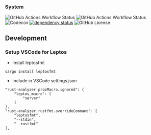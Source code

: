 ### System

![GitHub Actions Workflow Status](https://img.shields.io/github/actions/workflow/status/vrtl/system/build.yml?style=flat&logo=github&label=build)
![GitHub Actions Workflow Status](https://img.shields.io/github/actions/workflow/status/vrtl/system/clippy.yml?style=flat&logo=github&label=lints)
![Codecov](https://img.shields.io/codecov/c/github/vrtl/template?token=5WvQyfAGjE&style=flat&logo=codecov)
[![dependency status](https://deps.rs/repo/github/vrtl/system/status.svg)](https://deps.rs/repo/github/vrtl/system)
![GitHub License](https://img.shields.io/github/license/vrtl/system?style=flat&logo=apache)

## Development

### Setup VSCode for Leptos

- Install leptosfmt

`cargo install leptosfmt`

   - Include in VSCode settings.json

    "rust-analyzer.procMacro.ignored": {
        "leptos_macro": [
            "server"
        ]
    },
    "rust-analyzer.rustfmt.overrideCommand": [
        "leptosfmt",
        "--stdin",
        "--rustfmt"
    ],

